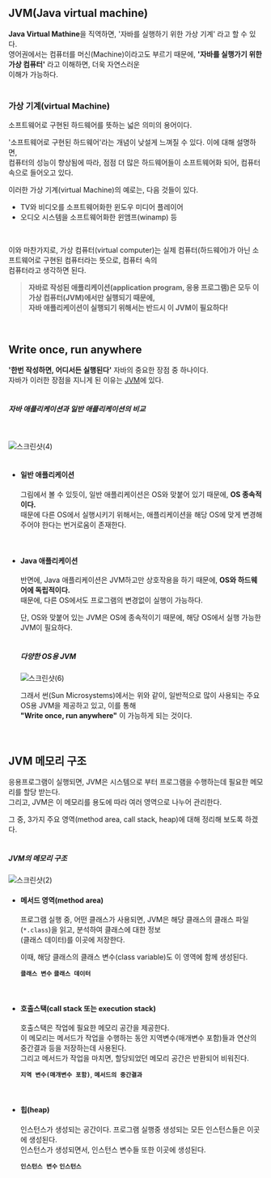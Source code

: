 ## JVM(Java virtual machine)
**Java Virtual Mathine**을 직역하면, '자바를 실행하기 위한 가상 기계' 라고 할 수 있다.<br>
영어권에서는 컴퓨터를 머신(Machine)이라고도 부르기 때문에, **'자바를 실행가기 위한 가상 컴퓨터'** 라고 이해하면, 더욱 자연스러운<br>
이해가 가능하다.<br>
<br>

### 가상 기계(virtual Machine)
소프트웨어로 구현된 하드웨어를 뜻하는 넓은 의미의 용어이다.<br>

'소프트웨어로 구현된 하드웨어'라는 개념이 낮설게 느껴질 수 있다. 이에 대해 설명하면,<br>
컴퓨터의 성능이 향상됨에 따라, 점점 더 많은 하드웨어들이 소프트웨어화 되어, 컴퓨터 속으로 들어오고 있다.<br>

이러한 가상 기계(virtual Machine)의 예로는, 다음 것들이 있다.<br>
- TV와 비디오를 소프트웨어화한 윈도우 미디어 플레이어
- 오디오 시스템을 소프트웨어화한 윈앰프(winamp) 등
<br>

이와 마찬가지로, 가상 컴퓨터(virtual computer)는 실제 컴퓨터(하드웨어)가 아닌 소프트웨어로 구현된 컴퓨터라는 뜻으로, 컴퓨터 속의<br>
컴퓨터라고 생각하면 된다.<br>

> **자바로 작성된 애플리케이션(application program, 응용 프로그램)은 모두 이 가상 컴퓨터(JVM)에서만 실행되기 때문에,<br>
> 자바 애플리케이션이 실행되기 위해서는 반드시 이 JVM이 필요하다!**

<br>

## Write once, run anywhere
**'한번 작성하면, 어디서든 실행된다'** 자바의 중요한 장점 중 하나이다.<br>
자바가 이러한 장점을 지니게 된 이유는 [JVM](https://github.com/Yoonsik-2002/java-study/edit/main/src/_00_other_knowledge/_00_JVM/README.md#jvmjava-virtual-machine)에 있다.<br>
<br>

##### 자바 애플리케이션과 일반 애플리케이션의 비교
<br>

![스크린샷(4)](https://github.com/Yoonsik-2002/java-study/assets/83572199/8dc6ec32-179d-4b89-8c6b-42e34e7fedc6)<br>
<br>

- #### 일반 애플리케이션
  그림에서 볼 수 있듯이, 일반 애플리케이션은 OS와 맞붙어 있기 때문에, **OS 종속적이다.** <br>
  때문에 다른 OS에서 실행시키기 위해서는, 애플리케이션을 해당 OS에 맞게 변경해 주어야 한다는 번거로움이 존재한다.<br>
<br>

- #### Java 애플리케이션
  반면에, Java 애플리케이션은 JVM하고만 상호작용을 하기 때문에, **OS와 하드웨어에 독립적이다.** <br>
  때문에, 다른 OS에서도 프로그램의 변경없이 실행이 가능하다.<br>
  
  단, OS와 맞붙어 있는 JVM은 OS에 종속적이기 때문에, 해당 OS에서 실행 가능한 JVM이 필요하다.<br>
  <br>
  
  ##### 다양한 OS용 JVM
  ![스크린샷(6)](https://github.com/Yoonsik-2002/java-study/assets/83572199/599bb196-d6e8-4562-84df-123316b1bfae)<br>
  
  그래서 썬(Sun Microsystems)에서는 위와 같이, 일반적으로 많이 사용되는 주요 OS용 JVM을 제공하고 있고, 이를 통해<br>
  **"Write once, run anywhere"** 이 가능하게 되는 것이다.<br>
<br><br>

## JVM 메모리 구조
응용프로그램이 실행되면, JVM은 시스템으로 부터 프로그램을 수행하는데 필요한 메모리를 할당 받는다.<br>
그리고, JVM은 이 메모리를 용도에 따라 여러 영역으로 나누어 관리한다.<br>

그 중, 3가지 주요 영역(method area, call stack, heap)에 대해 정리해 보도록 하겠다.<br>
<br>

##### JVM의 메모리 구조
![스크린샷(2)](https://github.com/Yoonsik-2002/java-study/assets/83572199/5c43e90e-6f1e-431a-8810-5ae3d2115ba3)<br>

- #### 메서드 영역(method area)
  프로그램 실행 중, 어떤 클래스가 사용되면, JVM은 해당 클래스의 클래스 파일(`*.class`)을 읽고, 분석하여 클래스에 대한 정보<br>
  (클래스 데이터)를 이곳에 저장한다.<br>

  이때, 해당 클래스의 클래스 변수(class variable)도 이 영역에 함께 생성된다.<br>
  
  **`클래스 변수`** **`클래스 데이터`**<br>
<br>

- #### 호출스택(call stack 또는 execution stack)
  호출스택은 작업에 필요한 메모리 공간을 제공한다.<br>
  이 메모리는 메서드가 작업을 수행하는 동안 지역변수(매개변수 포함)들과 연산의 중간결과 등을 저장하는데 사용된다.<br>
  그리고 메서드가 작업을 마치면, 할당되었던 메모리 공간은 반환되어 비워진다.<br>

  **`지역 변수(매개변수 포함)`**, **`메서드의 중간결과`**<br>
<br>

- #### 힙(heap)
  인스턴스가 생성되는 공간이다. 프로그램 실행중 생성되는 모든 인스턴스들은 이곳에 생성된다.<br>
  인스턴스가 생성되면서, 인스턴스 변수들 또한 이곳에 생성된다.<br>

  **`인스턴스 변수`** **`인스턴스`**<br>
<br>



  
  
  







